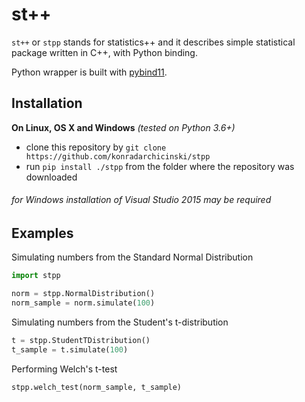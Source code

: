 st++
==============

`st++` or `stpp` stands for statistics++ and it describes simple statistical package written in C++, with Python binding.

Python wrapper is built with [pybind11](https://github.com/pybind/pybind11).


Installation
------------

**On Linux, OS X and Windows** *(tested on Python 3.6+)*

 - clone this repository by `git clone https://github.com/konradarchicinski/stpp`
 - run `pip install ./stpp` from the folder where the repository was downloaded

######  *for Windows installation of Visual Studio 2015 may be required*


Examples
---------

Simulating numbers from the Standard Normal Distribution
```python
import stpp

norm = stpp.NormalDistribution()
norm_sample = norm.simulate(100)
```

Simulating numbers from the Student's t-distribution
```python
t = stpp.StudentTDistribution()
t_sample = t.simulate(100)
```

Performing Welch's t-test
```python
stpp.welch_test(norm_sample, t_sample)
```